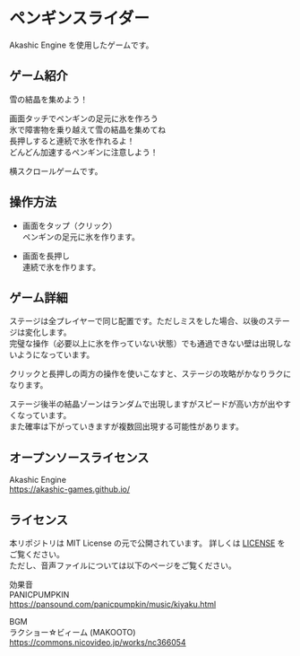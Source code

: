 # ペンギンスライダー
Akashic Engine を使用したゲームです。

## ゲーム紹介
雪の結晶を集めよう！  

画面タッチでペンギンの足元に氷を作ろう  
氷で障害物を乗り越えて雪の結晶を集めてね  
長押しすると連続で氷を作れるよ！  
どんどん加速するペンギンに注意しよう！  

横スクロールゲームです。

## 操作方法
- 画面をタップ（クリック）  
ペンギンの足元に氷を作ります。

- 画面を長押し  
連続で氷を作ります。 

## ゲーム詳細
ステージは全プレイヤーで同じ配置です。ただしミスをした場合、以後のステージは変化します。  
完璧な操作（必要以上に氷を作っていない状態）でも通過できない壁は出現しないようになっています。

クリックと長押しの両方の操作を使いこなすと、ステージの攻略がかなりラクになります。  

ステージ後半の結晶ゾーンはランダムで出現しますがスピードが高い方が出やすくなっています。  
また確率は下がっていきますが複数回出現する可能性があります。

## オープンソースライセンス
Akashic Engine  
https://akashic-games.github.io/  

## ライセンス
本リポジトリは MIT License の元で公開されています。 詳しくは [LICENSE](/LICENSE) をご覧ください。  
ただし、音声ファイルについては以下のページをご覧ください。

効果音  
PANICPUMPKIN  
https://pansound.com/panicpumpkin/music/kiyaku.html  

BGM  
ラクショー☆ビィーム (MAKOOTO)  
https://commons.nicovideo.jp/works/nc366054


